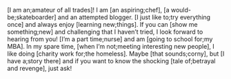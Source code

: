 [I am an;amateur of all trades]! I am [an aspiring;chef], [a would-be;skateboarder] and an attempted blogger. [I just like to;try everything once] and always enjoy [learning new;things]. If you can [show me something;new] and challenging that I haven’t tried, I look forward to hearing from you! [I’m a part time;nurse] and am [going to school for;my MBA]. In my spare time, [when I’m not;meeting interesting new people], I like doing [charity work for;the homeless]. Maybe [that sounds;corny], but [I have a;story there] and if you want to know the shocking [tale of;betrayal and revenge], just ask!